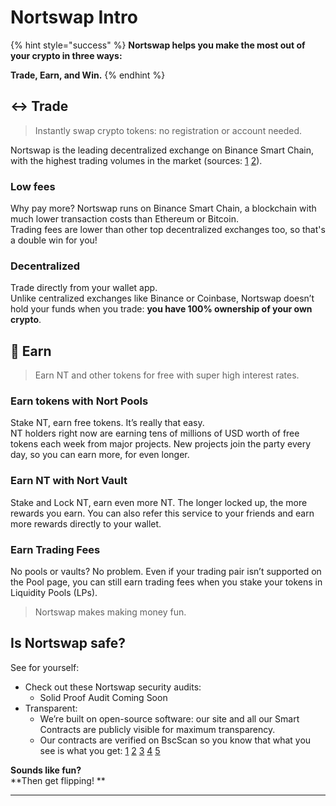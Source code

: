 # Nortswap Intro

{% hint style="success" %}
**Nortswap helps you make the most out of your crypto in three ways:**

**Trade, Earn, and Win.**
{% endhint %}

## ↔️ Trade

> Instantly swap crypto tokens: no registration or account needed.

Nortswap is the leading decentralized exchange on Binance Smart Chain, with the highest trading volumes in the market (sources: [1](https://www.coingecko.com/en/exchanges/decentralized) [2](https://coinmarketcap.com/rankings/exchanges/dex/)).

### Low fees

Why pay more? Nortswap runs on Binance Smart Chain, a blockchain with much lower transaction costs than Ethereum or Bitcoin.\
Trading fees are lower than other top decentralized exchanges too, so that's a double win for you!

### Decentralized

Trade directly from your wallet app.\
Unlike centralized exchanges like Binance or Coinbase, Nortswap doesn’t hold your funds when you trade: **you have 100% ownership of your own crypto**.

## 💸 Earn

> Earn NT and other tokens for free with super high interest rates.

### Earn tokens with Nort Pools

Stake NT, earn free tokens. It’s really that easy.\
NT holders right now are earning tens of millions of USD worth of free tokens each week from major projects. New projects join the party every day, so you can earn more, for even longer.

### Earn NT with Nort Vault

Stake and Lock NT, earn even more NT.  The longer locked up, the more rewards you earn. You can also refer this service to your friends and earn more rewards directly to your wallet.

### Earn Trading Fees

No pools or vaults? No problem. Even if your trading pair isn’t supported on the Pool page, you can still earn trading fees when you stake your tokens in Liquidity Pools (LPs).

> Nortswap makes making money fun.

## Is Nortswap safe?

See for yourself:

* Check out these Nortswap security audits:
  * Solid Proof Audit Coming Soon
* Transparent:
  * We’re built on open-source software: our site and all our Smart Contracts are publicly visible for maximum transparency.
  * Our contracts are verified on BscScan so you know that what you see is what you get: [1](https://bscscan.com/address/0x10ED43C718714eb63d5aA57B78B54704E256024E) [2](https://bscscan.com/address/0x73feaa1ee314f8c655e354234017be2193c9e24e#code) [3](https://bscscan.com/address/0xbcfccbde45ce874adcb698cc183debcf17952812) [4](https://bscscan.com/address/0x1b96b92314c44b159149f7e0303511fb2fc4774f#code) [5](https://bscscan.com/address/0x92E8CeB7eAeD69fB6E4d9dA43F605D2610214E68)

**Sounds like fun?**\
\*\*Then get flipping! \*\*

***
